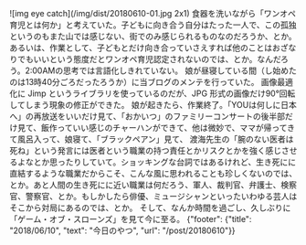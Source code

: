 ![img eye catch](/img/dist/20180610-01.jpg 2x1)
食器を洗いながら「ワンオペ育児とは何か」と考えていた。子どもに向き合う自分はたった一人で、この孤独というのもまた山では感じない、街でのみ感じられるものなのだろうか、とか。あるいは、作業として、子どもとだけ向き合っていさえすれば他のことはおざなりでもいいという態度だとワンオペ育児認定されないのでは、とか。なんだろう。2:00AMの思考では言語化しきれていない。
娘が昼寝している間（し始めたのは13時40分ごろだったろうか）に当ブログのメンテを行っていた。
画像最適化に Jimp というライブラリを使っているのだが、JPG 形式の画像だけ90°回転してしまう現象の修正ができた。
娘が起きたら、作業終了。「YOUは何しに日本へ」の再放送をいいだけ見て、「おかいつ」のファミリーコンサートの後半部だけ見て、飯作っていい感じのチャーハンができて、他は微妙で、ママが帰ってきて風呂入って、娘寝て、「ブラックペアン」見て、
渡海先生の「腕のない医者は死ね」という発言には医者という職業の持つ責任とかリスクとかを強く感じさせるよなとか思ったりしていて。ショッキングな台詞ではあるけれど、生き死にに直結するような職業だからこそ、こんな風に思われることも珍しくないのでは、とか。あと人間の生き死にに近い職業は何だろう、軍人、裁判官、弁護士、検察官、警察官、とか。もしかしたら俳優、ミュージシャンといったいわゆる芸人はそこから対局にあるのでは、とか。
そして、なんか時間を過ごし、久しぶりに「ゲーム・オブ・スローンズ」を見て今に至る。
{"footer": {"title": "2018/06/10", "text": "今日のやつ", "url": "/post/20180610"}}